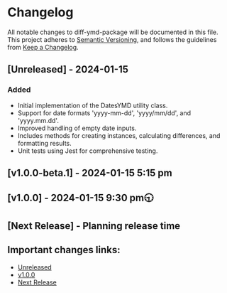 # Changelog 

All notable changes to  diff-ymd-package will be documented in this file. This project adheres to [Semantic Versioning](https://semver.org/spec/v2.0.0.html),
and follows the guidelines from [Keep a Changelog](https://keepachangelog.com/).

## [Unreleased] - 2024-01-15

### Added

- Initial implementation of the DatesYMD utility class.
- Support for date formats 'yyyy-mm-dd', 'yyyy/mm/dd', and 'yyyy.mm.dd'.
- Improved handling of empty date inputs.
- Includes methods for creating instances, calculating differences, and formatting results.
- Unit tests using Jest for comprehensive testing.

## [v1.0.0-beta.1] - 2024-01-15 5:15 pm

## [v1.0.0] - 2024-01-15 9:30 pm🕤

## [Next Release] - Planning release time

## Important changes links:

- [Unreleased](https://github.com/farhan7reza7/diff-ymd-package/compare/v1.0.0...HEAD)
- [v1.0.0](https://github.com/farhan7reza7/diff-ymd-package/releases/tag/v1.0.0)
- [Next Release](https://github.com/farhan7reza7/diff-ymd-package/milestone/2)
